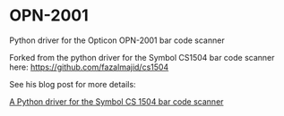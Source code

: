 OPN-2001
========

Python driver for the Opticon OPN-2001 bar code scanner

Forked from the python driver for the Symbol CS1504 bar code scanner here: https://github.com/fazalmajid/cs1504

See his blog post for more details:

[A Python driver for the Symbol CS 1504 bar code scanner](http://majid.info/blog/a-python-driver-for-the-symbol-cs-1504-bar-code-scanner/)
